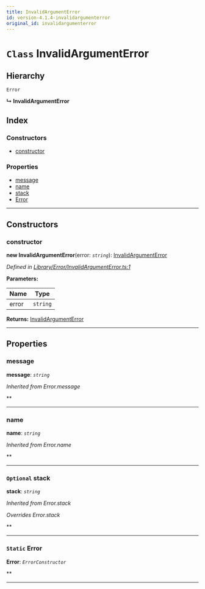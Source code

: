 ```yaml
---
title: InvalidArgumentError
id: version-4.1.4-invalidargumenterror
original_id: invalidargumenterror
---
```


# `Class` InvalidArgumentError

## Hierarchy

 `Error`

**↳ InvalidArgumentError**

## Index

### Constructors

* [constructor](invalidargumenterror#constructor)

### Properties

* [message](invalidargumenterror#message)
* [name](invalidargumenterror#name)
* [stack](invalidargumenterror#stack)
* [Error](invalidargumenterror#error)

---

## Constructors

<a id="constructor"></a>

###  constructor

**new InvalidArgumentError**(error: *`string`*): [InvalidArgumentError](invalidargumenterror)

*Defined in [Library/Error/InvalidArgumentError.ts:1](https://github.com/SpoonX/stix/blob/14007e3/src/Library/Error/InvalidArgumentError.ts#L1)*

**Parameters:**

| Name | Type |
| ------ | ------ |
| error | `string` |

**Returns:** [InvalidArgumentError](invalidargumenterror)

___

## Properties

<a id="message"></a>

###  message

**message**: *`string`*

*Inherited from Error.message*

**

___
<a id="name"></a>

###  name

**name**: *`string`*

*Inherited from Error.name*

**

___
<a id="stack"></a>

### `Optional` stack

**stack**: *`string`*

*Inherited from Error.stack*

*Overrides Error.stack*

**

___
<a id="error"></a>

### `Static` Error

**Error**: *`ErrorConstructor`*

**

___

